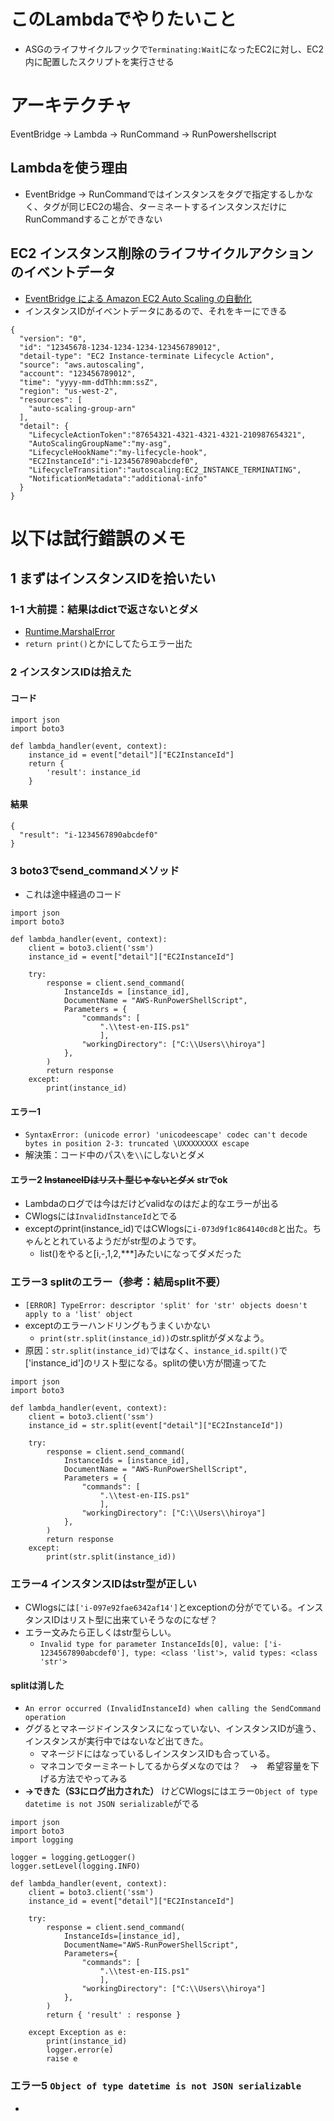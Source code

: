 # このLambdaでやりたいこと
- ASGのライフサイクルフックで`Terminating:Wait`になったEC2に対し、EC2内に配置したスクリプトを実行させる

# アーキテクチャ
EventBridge -> Lambda -> RunCommand -> RunPowershellscript

## Lambdaを使う理由
- EventBridge -> RunCommandではインスタンスをタグで指定するしかなく、タグが同じEC2の場合、ターミネートするインスタンスだけにRunCommandすることができない

## EC2 インスタンス削除のライフサイクルアクションのイベントデータ
- [EventBridge による Amazon EC2 Auto Scaling の自動化](https://docs.aws.amazon.com/ja_jp/autoscaling/ec2/userguide/cloud-watch-events.html#cloudwatch-event-types)
- インスタンスIDがイベントデータにあるので、それをキーにできる
```
{
  "version": "0",
  "id": "12345678-1234-1234-1234-123456789012",
  "detail-type": "EC2 Instance-terminate Lifecycle Action",
  "source": "aws.autoscaling",
  "account": "123456789012",
  "time": "yyyy-mm-ddThh:mm:ssZ",
  "region": "us-west-2",
  "resources": [
    "auto-scaling-group-arn"
  ],
  "detail": { 
    "LifecycleActionToken":"87654321-4321-4321-4321-210987654321", 
    "AutoScalingGroupName":"my-asg", 
    "LifecycleHookName":"my-lifecycle-hook", 
    "EC2InstanceId":"i-1234567890abcdef0", 
    "LifecycleTransition":"autoscaling:EC2_INSTANCE_TERMINATING", 
    "NotificationMetadata":"additional-info"
  } 
}
```

# 以下は試行錯誤のメモ
## 1 まずはインスタンスIDを拾いたい
### 1-1 大前提：結果はdictで返さないとダメ
- [Runtime.MarshalError](https://teratail.com/questions/237413)
- `return print()`とかにしてたらエラー出た

### 2 インスタンスIDは拾えた
#### コード
```
import json
import boto3

def lambda_handler(event, context):
    instance_id = event["detail"]["EC2InstanceId"]
    return {
        'result': instance_id
    }
```

#### 結果
```
{
  "result": "i-1234567890abcdef0"
}
```

### 3 boto3でsend_commandメソッド
- これは途中経過のコード
```
import json
import boto3

def lambda_handler(event, context):
    client = boto3.client('ssm')
    instance_id = event["detail"]["EC2InstanceId"]
    
    try:
        response = client.send_command(
            InstanceIds = [instance_id],
            DocumentName = "AWS-RunPowerShellScript",
            Parameters = {
                "commands": [
                    ".\\test-en-IIS.ps1"
                    ],
                "workingDirectory": ["C:\\Users\\hiroya"]
            },
        )
        return response
    except:
        print(instance_id)
```

#### エラー1
- `SyntaxError: (unicode error) 'unicodeescape' codec can't decode bytes in position 2-3: truncated \UXXXXXXXX escape`
- 解決策：コード中のパス`\`を`\\`にしないとダメ

#### エラー2 ~~InstanceIDはリスト型じゃないとダメ~~ strでok
- Lambdaのログでは今は<cls str>だけどvalidなのは<cls list>だよ的なエラーが出る
- CWlogsには`InvalidInstanceId`とでる
- exceptのprint(instance_id)ではCWlogsに`i-073d9f1c864140cd8`と出た。ちゃんととれているようだがstr型のようです。
  - list()をやると[i,-,1,2,***]みたいになってダメだった

### エラー3 splitのエラー（参考：結局split不要）
- `[ERROR] TypeError: descriptor 'split' for 'str' objects doesn't apply to a 'list' object`
- exceptのエラーハンドリングもうまくいかない
  - `print(str.split(instance_id))`のstr.splitがダメなよう。
- 原因：`str.split(instance_id)`ではなく、`instance_id.spilt()`で['instance_id']のリスト型になる。splitの使い方が間違ってた
```
import json
import boto3

def lambda_handler(event, context):
    client = boto3.client('ssm')
    instance_id = str.split(event["detail"]["EC2InstanceId"])
    
    try:
        response = client.send_command(
            InstanceIds = [instance_id],
            DocumentName = "AWS-RunPowerShellScript",
            Parameters = {
                "commands": [
                    ".\\test-en-IIS.ps1"
                    ],
                "workingDirectory": ["C:\\Users\\hiroya"]
            },
        )
        return response
    except:
        print(str.split(instance_id))
```

### エラー4 インスタンスIDはstr型が正しい
- CWlogsには`['i-097e92fae6342af14']`とexceptionの分がでている。インスタンスIDはリスト型に出来ていそうなのになぜ？
- エラー文みたら正しくはstr型らしい。
  - `Invalid type for parameter InstanceIds[0], value: ['i-1234567890abcdef0'], type: <class 'list'>, valid types: <class 'str'>`
#### splitは消した
- `An error occurred (InvalidInstanceId) when calling the SendCommand operation`
- ググるとマネージドインスタンスになっていない、インスタンスIDが違う、インスタンスが実行中ではないなど出てきた。
  - マネージドにはなっているしインスタンスIDも合っている。
  - マネコンでターミネートしてるからダメなのでは？　→　希望容量を下げる方法でやってみる
- **->できた（S3にログ出力された）** けどCWlogsにはエラー`Object of type datetime is not JSON serializable`がでる
```
import json
import boto3
import logging

logger = logging.getLogger()
logger.setLevel(logging.INFO)

def lambda_handler(event, context):
    client = boto3.client('ssm')
    instance_id = event["detail"]["EC2InstanceId"]
    
    try:
        response = client.send_command(
            InstanceIds=[instance_id],
            DocumentName="AWS-RunPowerShellScript",
            Parameters={
                "commands": [
                    ".\\test-en-IIS.ps1"
                    ],
                "workingDirectory": ["C:\\Users\\hiroya"]
            },
        )
        return { 'result' : response }
        
    except Exception as e:
        print(instance_id)
        logger.error(e)
        raise e
```

### エラー5 `Object of type datetime is not JSON serializable`
- []()
